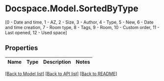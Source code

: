 # Docspace.Model.SortedByType
[0 - Date and time, 1 - AZ, 2 - Size, 3 - Author, 4 - Type, 5 - New, 6 - Date and time creation, 7 - Room type, 8 - Tags, 9 - Room, 10 - Custom order, 11 - Last opened, 12 - Used space]

## Properties

Name | Type | Description | Notes
------------ | ------------- | ------------- | -------------

[[Back to Model list]](../README.md#documentation-for-models) [[Back to API list]](../README.md#documentation-for-api-endpoints) [[Back to README]](../README.md)

